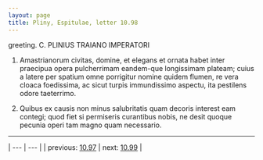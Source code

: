 ```yaml
---
layout: page
title: Pliny, Espitulae, letter 10.98
---
```


greeting. C. PLINIUS TRAIANO IMPERATORI



1. Amastrianorum civitas, domine, et elegans et ornata habet inter praecipua opera pulcherrimam eandem-que longissimam plateam; cuius a latere per spatium omne porrigitur nomine quidem flumen, re vera cloaca foedissima, ac sicut turpis immundissimo aspectu, ita pestilens odore taeterrimo.



2. Quibus ex causis non minus salubritatis quam decoris interest eam contegi; quod fiet si permiseris curantibus nobis, ne desit quoque pecunia operi tam magno quam necessario.



---

| --- | --- |
| previous: [10.97](../10.97/) | next: [10.99](../10.99/) |